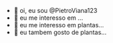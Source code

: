 - 👋 oi, eu sou @PietroViana123
- 👀 eu me interesso em ...
- 🌱 eu me interesso em plantas...
- 💞️ eu tambem gosto de plantas...
